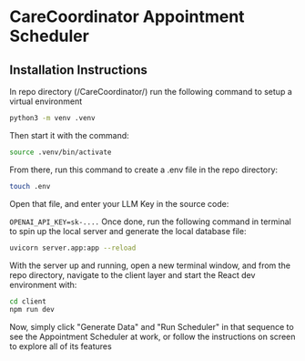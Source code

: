 # CareCoordinator Appointment Scheduler 

## Installation Instructions

In repo directory (/CareCoordinator/) run the following command to setup a virtual environment

```bash
python3 -m venv .venv
```

Then start it with the command:

```bash
source .venv/bin/activate
```

From there, run this command to create a .env file in the repo directory:

```bash
touch .env
```
Open that file, and enter your LLM Key in the source code:

``
OPENAI_API_KEY=sk-....
``
Once done, run the following command in terminal to spin up the local server and generate the local database file:

```bash
uvicorn server.app:app --reload
```
With the server up and running, open a new terminal window, and from the repo directory, navigate to the client layer and start the React dev environment with:

```bash
cd client
npm run dev
```

Now, simply click "Generate Data" and "Run Scheduler" in that sequence to see the Appointment Scheduler at work, or follow the instructions on screen to explore all of its features

